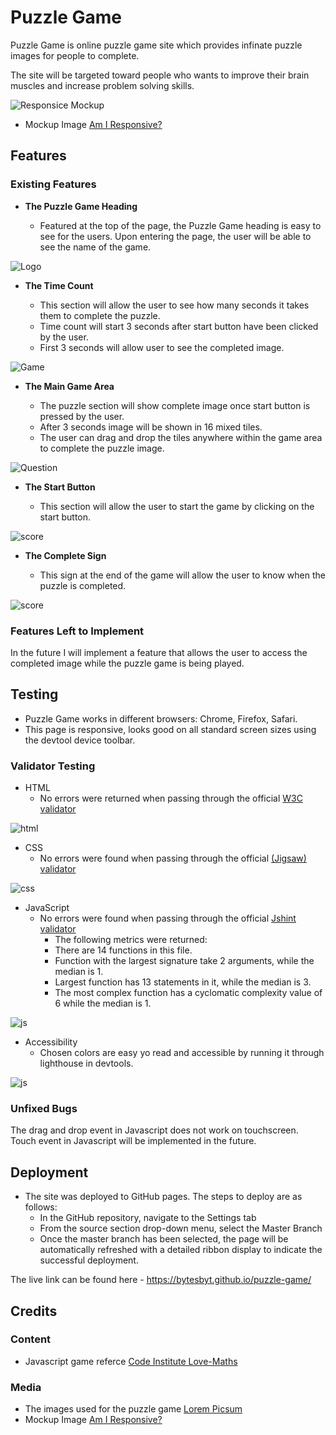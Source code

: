 # Puzzle Game

Puzzle Game is online puzzle game site which provides infinate puzzle images for people to complete.

The site will be targeted toward people who wants to improve their brain muscles and increase problem solving skills.

![Responsice Mockup](assets/images/puzzle_game_mockup.png)

- Mockup Image [Am I Responsive?](https://ui.dev/amiresponsive)

## Features 

### Existing Features

- __The Puzzle Game Heading__

  - Featured at the top of the page, the Puzzle Game heading is easy to see for the users. Upon entering the page, the user will be able to see the name of the game.

![Logo](assets/images/heading.png)

- __The Time Count__

  - This section will allow the user to see how many seconds it takes them to complete the puzzle.
  - Time count will start 3 seconds after start button have been clicked by the user. 
  - First 3 seconds will allow user to see the completed image.

![Game](assets/images/time_count.png)

- __The Main Game Area__

  - The puzzle section will show complete image once start button is pressed by the user.
  - After 3 seconds image will be shown in 16 mixed tiles.
  - The user can drag and drop the tiles anywhere within the game area to complete the puzzle image.

![Question](assets/images/puzzle.png)

- __The Start Button__

  - This section will allow the user to start the game by clicking on the start button. 

![score](assets/images/start_button.png)

- __The Complete Sign__

  - This sign at the end of the game will allow the user to know when the puzzle is completed. 

![score](assets/images/completed.png)


### Features Left to Implement

In the future I will implement a feature that allows the user to access the completed image while the puzzle game is being played.

## Testing 

- Puzzle Game works in different browsers: Chrome, Firefox, Safari.
- This page is responsive, looks good on all standard screen sizes using the devtool device toolbar.

### Validator Testing 

- HTML
    - No errors were returned when passing through the official [W3C validator](https://validator.w3.org/nu/?doc=https%3A%2F%2Fcode-institute-org.github.io%2Flove-maths%2F)

![html](assets/images/html_validator.png)

- CSS
    - No errors were found when passing through the official [(Jigsaw) validator](https://jigsaw.w3.org/css-validator/#validate_by_uri)

![css](assets/images/css_validator.png)

- JavaScript
    - No errors were found when passing through the official [Jshint validator](https://jshint.com/)
      - The following metrics were returned: 
      - There are 14 functions in this file.
      - Function with the largest signature take 2 arguments, while the median is 1.
      - Largest function has 13 statements in it, while the median is 3.
      - The most complex function has a cyclomatic complexity value of 6 while the median is 1.

![js](assets/images/js_validator.png)

- Accessibility
    - Chosen colors are easy yo read and accessible by running it through lighthouse in devtools.

![js](assets/images/lighthouse.png)

### Unfixed Bugs

The drag and drop event in Javascript does not work on touchscreen. Touch event in Javascript will be implemented in the future.

## Deployment

- The site was deployed to GitHub pages. The steps to deploy are as follows: 
  - In the GitHub repository, navigate to the Settings tab 
  - From the source section drop-down menu, select the Master Branch
  - Once the master branch has been selected, the page will be automatically refreshed with a detailed ribbon display to indicate the successful deployment. 

The live link can be found here - https://bytesbyt.github.io/puzzle-game/


## Credits 

### Content 

- Javascript game referce [Code Institute Love-Maths](https://learn.codeinstitute.net/courses/course-v1:CodeInstitute+LM101+2021_T1/courseware/2d651bf3f23e48aeb9b9218871912b2e/234519d86b76411aa181e76a55dabe70/)

### Media

- The images used for the puzzle game [Lorem Picsum](https://picsum.photos/)
- Mockup Image [Am I Responsive?](https://ui.dev/amiresponsive)